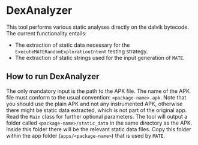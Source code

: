 # DexAnalyzer

This tool performs various static analyses directly on the dalvik bytecode. The current functionality entails:

* The extraction of static data necessary for the `ExecuteMATERandomExplorationIntent` testing strategy.
* The extraction of static strings used for the input generation of `MATE`.

## How to run DexAnalyzer

The only mandatory input is the path to the APK file. The name of the APK file must conform to the usual convention:
`<package-name>.apk`. Note that you should use the plain APK and not any instrumented APK, otherwise there might be 
static data extracted, which is not part of the original app. Read the `Main` class for further optional parameters.
The tool will output a folder called `<package-name>/static_data` in the same directory as the APK. Inside this folder
there will be the relevant static data files. Copy this folder within the app folder (`apps/<package-name>`) that is used
by `MATE`.
